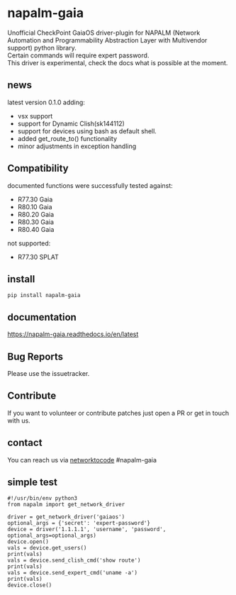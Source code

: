 # napalm-gaia

Unofficial CheckPoint GaiaOS driver-plugin for NAPALM (Network Automation and Programmability Abstraction Layer with Multivendor support) python library.<br> 
Certain commands will require expert password. <br>
This driver is experimental, check the docs what is possible at the moment.

## news

latest version 0.1.0 adding:
 - vsx support
 - support for Dynamic Clish(sk144112)  
 - support for devices using bash as default shell.
 - added get_route_to() functionality
 - minor adjustments in exception handling

## Compatibility

documented functions were successfully tested against:
 - R77.30 Gaia
 - R80.10 Gaia
 - R80.20 Gaia  
 - R80.30 Gaia
 - R80.40 Gaia
 
not supported:
 - R77.30 SPLAT

## install
 
    pip install napalm-gaia

## documentation

https://napalm-gaia.readthedocs.io/en/latest

## Bug Reports

Please use the issuetracker.

## Contribute

If you want to volunteer or contribute patches just open a PR or get in touch with us. 

## contact

You can reach us via [networktocode](https://networktocode.herokuapp.com/) #napalm-gaia

## simple test
    #!/usr/bin/env python3
    from napalm import get_network_driver    
    
    driver = get_network_driver('gaiaos')   
    optional_args = {'secret': 'expert-password'}
    device = driver('1.1.1.1', 'username', 'password', optional_args=optional_args)
    device.open()    
    vals = device.get_users()    
    print(vals)
    vals = device.send_clish_cmd('show route')
    print(vals)
    vals = device.send_expert_cmd('uname -a')
    print(vals)    
    device.close()
